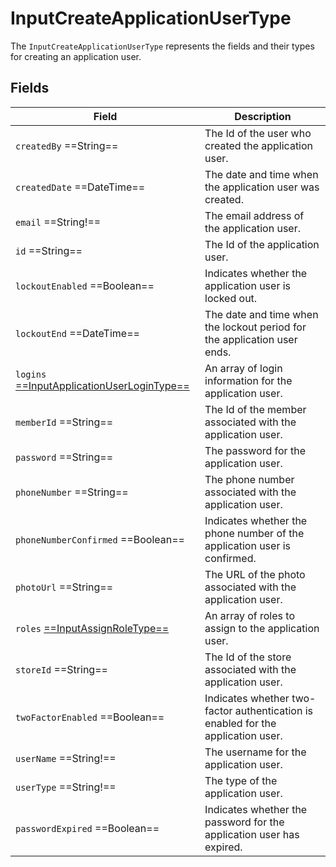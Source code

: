 # InputCreateApplicationUserType

The `InputCreateApplicationUserType` represents the fields and their types for creating an application user.

## Fields

| Field                                                                                       | Description                                                                |
|---------------------------------------------------------------------------------------------|----------------------------------------------------------------------------|
| `createdBy`  ==String==                                                                     | The Id of the user who created the application user.                       |
| `createdDate`  ==DateTime==                                                                 | The date and time when the application user was created.                   |
| `email`  ==String!==                                                                        | The email address of the application user.                                 |
| `id`  ==String==                                                                            | The Id of the application user.                                            |
| `lockoutEnabled`  ==Boolean==                                                               | Indicates whether the application user is locked out.                      |
| `lockoutEnd`  ==DateTime==                                                                  | The date and time when the lockout period for the application user ends.   |
| `logins` [ ==InputApplicationUserLoginType== ](../Objects/InputApplicationUserLoginType.md) | An array of login information for the application user.                    |
| `memberId`  ==String==                                                                      | The Id of the member associated with the application user.                 |
| `password`  ==String==                                                                      | The password for the application user.                                     |
| `phoneNumber`  ==String==                                                                   | The phone number associated with the application user.                     |
| `phoneNumberConfirmed`  ==Boolean==                                                         | Indicates whether the phone number of the application user is confirmed.   |
| `photoUrl`  ==String==                                                                      | The URL of the photo associated with the application user.                 |
| `roles` [ ==InputAssignRoleType== ](../Objects/InputAssignRoleType.md)                      | An array of roles to assign to the application user.                       |
| `storeId`  ==String==                                                                       | The Id of the store associated with the application user.                  |
| `twoFactorEnabled`  ==Boolean==                                                             | Indicates whether two-factor authentication is enabled for the application user. |
| `userName`  ==String!==                                                                     | The username for the application user.                                     |
| `userType`  ==String!==                                                                     | The type of the application user.                                          |
| `passwordExpired`  ==Boolean==                                                              | Indicates whether the password for the application user has expired.       |


